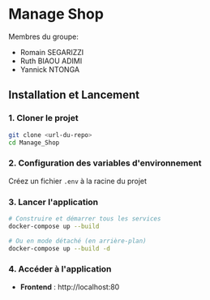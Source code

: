 # Manage Shop

Membres du groupe:

- Romain SEGARIZZI
- Ruth BIAOU ADIMI
- Yannick NTONGA

## Installation et Lancement

### 1. Cloner le projet

```bash
git clone <url-du-repo>
cd Manage_Shop
```

### 2. Configuration des variables d'environnement

Créez un fichier `.env` à la racine du projet

### 3. Lancer l'application

```bash
# Construire et démarrer tous les services
docker-compose up --build

# Ou en mode détaché (en arrière-plan)
docker-compose up --build -d
```

### 4. Accéder à l'application

- **Frontend** : http://localhost:80
